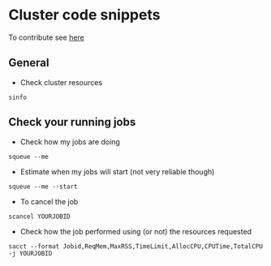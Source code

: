 # Cluster code snippets

To contribute see [here](https://cpp-lln-lab.github.io/CPP_HPC/contributing/)

## General

- Check cluster resources

`sinfo`

## Check your running jobs

- Check how my jobs are doing

`squeue --me`

- Estimate when my jobs will start (not very reliable though)

`squeue --me --start`

- To cancel the job

`scancel YOURJOBID`

- Check how the job performed using (or not) the resources requested

`sacct --format Jobid,ReqMem,MaxRSS,TimeLimit,AllocCPU,CPUTime,TotalCPU -j YOURJOBID`
